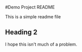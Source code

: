 #Demo Project README

This is a simple readme file

## Heading 2

I hope this isn't much of a problem.
